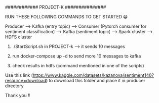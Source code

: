 ############ PROJECT-K ###############

RUN THESE FOLLOWING COMMANDS TO GET STARTED 😁

Producer --> Kafka (entry topic) --> Consumer (Pytorch consumer for sentiment classification) --> Kafka (sentiment topic) --> Spark cluster --> HDFS cluster

1. ./StartScript.sh in PROJECT-k --> it sends 10 messages 

2. run docker-compose up -d to send more 10 messages to kafka 

3. check results in hdfs (command mentioned in one of the scripts)

Use this link (https://www.kaggle.com/datasets/kazanova/sentiment140?resource=download) to download this folder and place it in producer directory

Thank you !!

